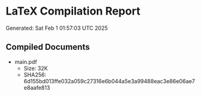 # LaTeX Compilation Report
Generated: Sat Feb  1 01:57:03 UTC 2025
## Compiled Documents
- main.pdf
  - Size: 32K
  - SHA256: 6d155bd013ffe032a059c27316e6b044a5e3a99488eac3e86e06ae7e8aafe813
